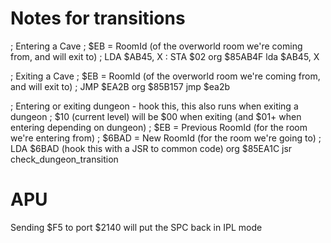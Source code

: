 # Notes for transitions


; Entering a Cave
; $EB = RoomId (of the overworld room we're coming from, and will exit to)
; LDA $AB45, X : STA $02
org $85AB4F
    lda $AB45, X

; Exiting a Cave
; $EB = RoomId (of the overworld room we're coming from, and will exit to)
; JMP $EA2B
org $85B157
    jmp $ea2b

; Entering or exiting dungeon - hook this, this also runs when exiting a dungeon
; $10 (current level) will be $00 when exiting (and $01+ when entering depending on dungeon)
; $EB = Previous RoomId (for the room we're entering from)
; $6BAD = New RoomId (for the room we're going to)
; LDA $6BAD (hook this with a JSR to common code)
org $85EA1C
    jsr check_dungeon_transition


# APU
Sending $F5 to port $2140 will put the SPC back in IPL mode
